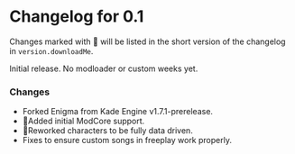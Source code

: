 # Changelog for 0.1

Changes marked with 💖 will be listed in the short version of the changelog in `version.downloadMe`.

Initial release. No modloader or custom weeks yet.

### Changes
- Forked Enigma from Kade Engine v1.7.1-prerelease.
- 💖Added initial ModCore support.
- 💖Reworked characters to be fully data driven.
- Fixes to ensure custom songs in freeplay work properly.
